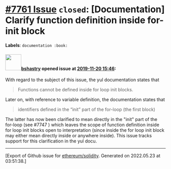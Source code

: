 # [\#7761 Issue](https://github.com/ethereum/solidity/issues/7761) `closed`: [Documentation] Clarify function definition inside for-init block
**Labels**: `documentation :book:`


#### <img src="https://avatars.githubusercontent.com/u/2388185?v=4" width="50">[bshastry](https://github.com/bshastry) opened issue at [2019-11-20 15:46](https://github.com/ethereum/solidity/issues/7761):

With regard to the subject of this issue, the yul documentation states that

> Functions cannot be defined inside for loop init blocks.

Later on, with reference to variable definition, the documentation states that

> identifiers defined in the “init” part of the for-loop (the first block)

The latter has now been clarified to mean directly in the "init" part of the for-loop (see #7747 ) which leaves the scope of function definition inside for loop init blocks open to interpretation (since inside the for loop init block may either mean directly inside or anywhere inside). This issue tracks support for this clarification in the yul docu.




-------------------------------------------------------------------------------



[Export of Github issue for [ethereum/solidity](https://github.com/ethereum/solidity). Generated on 2022.05.23 at 03:51:38.]
